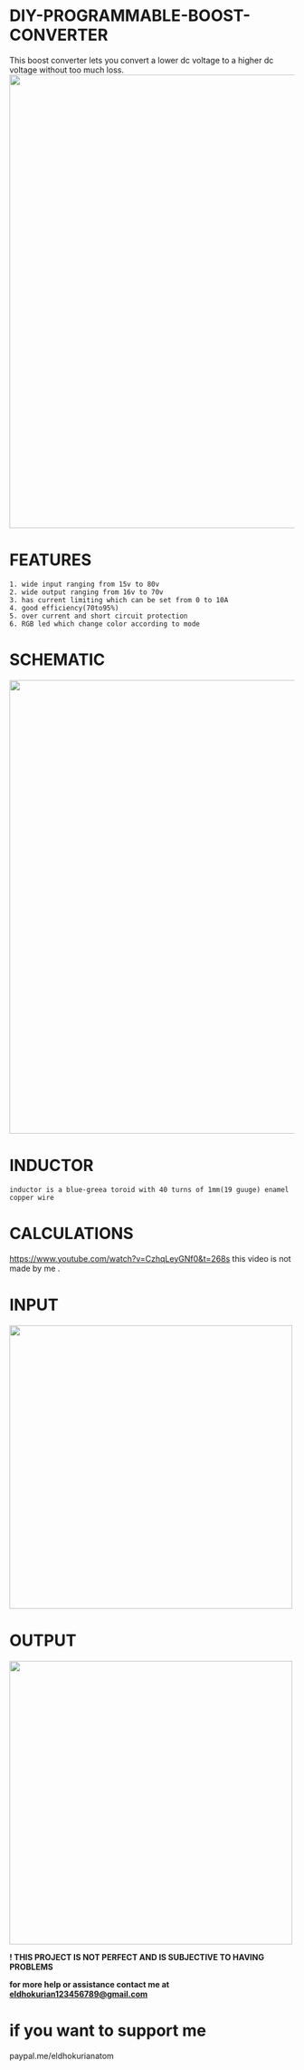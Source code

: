# DIY-PROGRAMMABLE-BOOST-CONVERTER
This boost converter lets you convert a lower dc voltage to a higher dc voltage without too much loss.
<image src="images/IMG_20210202_172550.jpg" width="800"> 
  # FEATURES
 ```
1. wide input ranging from 15v to 80v
2. wide output ranging from 16v to 70v
3. has current limiting which can be set from 0 to 10A
4. good efficiency(70to95%)
5. over current and short circuit protection
6. RGB led which change color according to mode
``` 

# SCHEMATIC
<image src="images/Schematic_xt boost_2021-04-23.png" width="800"> 
 

# INDUCTOR
 ```
 inductor is a blue-greea toroid with 40 turns of 1mm(19 guuge) enamel copper wire
  ```
# CALCULATIONS 
https://www.youtube.com/watch?v=CzhqLeyGNf0&t=268s
  this video is not made by me .



# INPUT
<image src="images/IMG_20210203_152704.jpg" width="500"> 
  
  # OUTPUT
 <image src="images/IMG_20210203_152700.jpg" width="500"> 
  
  **! THIS PROJECT IS NOT PERFECT AND IS SUBJECTIVE TO HAVING PROBLEMS**
  
**for more help or assistance contact me at eldhokurian123456789@gmail.com**

# if you want to support me
paypal.me/eldhokurianatom
